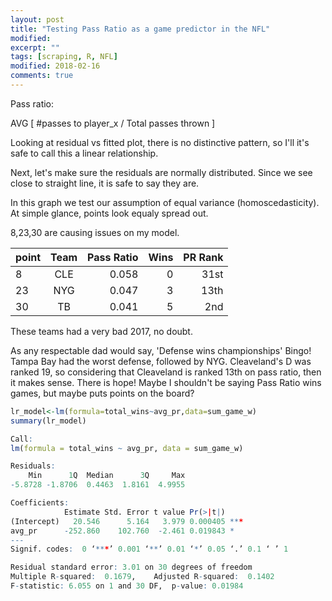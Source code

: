 ```yaml
---
layout: post
title: "Testing Pass Ratio as a game predictor in the NFL"
modified:
excerpt: ""
tags: [scraping, R, NFL]
modified: 2018-02-16
comments: true
---
```





Pass ratio:

AVG [ #passes to player_x / Total passes thrown ]


Looking at residual vs fitted plot, there is no distinctive pattern, so I'll it's safe to call this a linear relationship.


Next, let's make sure the residuals are normally distributed. Since we see close to straight line, it is safe to say they are.


In this graph we test our assumption of equal variance (homoscedasticity). At simple glance, points look equaly spread out. 



8,23,30 are causing issues on my model. 

| point        | Team     | Pass Ratio | Wins | PR Rank
| ------------- |:-------------:| -----:| -----:| -----:|
| 8     | CLE | 0.058 | 0 | 31st |
| 23     | NYG |   0.047 | 3 | 13th |
| 30     | TB | 0.041 | 5 | 2nd |

These teams had a very bad 2017, no doubt. 

As any respectable dad would say, 'Defense wins championships' Bingo! Tampa Bay had the worst defense, followed  by NYG. Cleaveland's D was ranked 19, so considering that Cleaveland is ranked 13th on pass ratio, then it makes sense. There is hope! Maybe I shouldn't be saying Pass Ratio wins games, but maybe puts points on the board?


```R
lr_model<-lm(formula=total_wins~avg_pr,data=sum_game_w)
summary(lr_model)

Call:
lm(formula = total_wins ~ avg_pr, data = sum_game_w)

Residuals:
    Min      1Q  Median      3Q     Max 
-5.8728 -1.8706  0.4463  1.8161  4.9955 

Coefficients:
            Estimate Std. Error t value Pr(>|t|)    
(Intercept)   20.546      5.164   3.979 0.000405 ***
avg_pr      -252.860    102.760  -2.461 0.019843 *  
---
Signif. codes:  0 ‘***’ 0.001 ‘**’ 0.01 ‘*’ 0.05 ‘.’ 0.1 ‘ ’ 1

Residual standard error: 3.01 on 30 degrees of freedom
Multiple R-squared:  0.1679,	Adjusted R-squared:  0.1402 
F-statistic: 6.055 on 1 and 30 DF,  p-value: 0.01984
```



